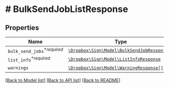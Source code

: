 # # BulkSendJobListResponse



## Properties

Name | Type | Description | Notes
------------ | ------------- | ------------- | -------------
| `bulk_send_jobs`<sup>*_required_</sup> | [```\Dropbox\Sign\Model\BulkSendJobResponse[]```](BulkSendJobResponse.md) |  _t__BulkSendJobListResponse::BULK_SEND_JOBS  |  |
| `list_info`<sup>*_required_</sup> | [```\Dropbox\Sign\Model\ListInfoResponse```](ListInfoResponse.md) |    |  |
| `warnings` | [```\Dropbox\Sign\Model\WarningResponse[]```](WarningResponse.md) |  _t__WarningResponse::LIST_DESCRIPTION  |  |

[[Back to Model list]](../../README.md#models) [[Back to API list]](../../README.md#endpoints) [[Back to README]](../../README.md)
